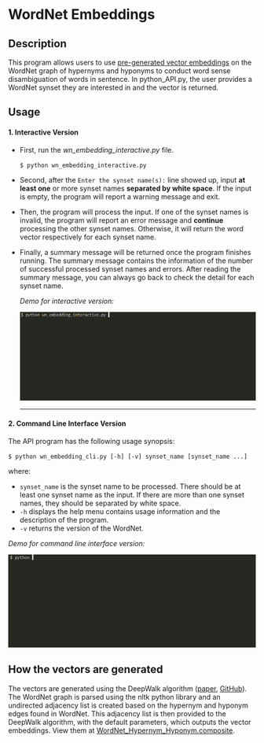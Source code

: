# WordNet Embeddings

## Description

This program allows users to use [pre-generated vector embeddings](#how-the-vectors-are-generated) on the WordNet graph of hypernyms and hyponyms to conduct word sense disambiguation of words in sentence. In python_API.py, the user provides a WordNet synset they are interested in and the vector is returned.

## Usage

#### 1. Interactive Version

- First, run the _wn_embedding_interactive.py_ file.

  ```
  $ python wn_embedding_interactive.py
  ```

- Second, after the `Enter the synset name(s):` line showed up, input **at least one** or more synset names **separated by white space**. If the input is empty, the program will report a warning message and exit.

- Then, the program will process the input. If one of the synset names is invalid, the program will report an error message and **continue** processing the other synset names. Otherwise, it will return the word vector respectively for each synset name.

- Finally, a summary message will be returned once the program finishes running. The summary message contains the information of the number of successful processed synset names and errors. After reading the summary message, you can always go back to check the detail for each synset name.

  _Demo for interactive version:_

  ![interactive demo](/images/interactive.gif)

  ***

#### 2. Command Line Interface Version

The API program has the following usage synopsis:

```
$ python wn_embedding_cli.py [-h] [-v] synset_name [synset_name ...]
```

where:

- `synset_name` is the synset name to be processed. There should be at least one synset name as the input. If there are more than one synset names, they should be separated by white space.
- `-h` displays the help menu contains usage information and the description of the program.
- `-v` returns the version of the WordNet.

_Demo for command line interface version:_

![cli demo](/images/cli.gif)

## How the vectors are generated

The vectors are generated using the DeepWalk algorithm ([paper](https://dl.acm.org/doi/pdf/10.1145/2623330.2623732), [GitHub](https://github.com/phanein/deepwalk)). The WordNet graph is parsed using the nltk python library and an undirected adjacency list is created based on the hypernym and hyponym edges found in WordNet. This adjacency list is then provided to the DeepWalk algorithm, with the default parameters, which outputs the vector embeddings. View them at [WordNet_Hypernym_Hyponym.composite](./WordNet_Hypernym_Hyponym.composite).
